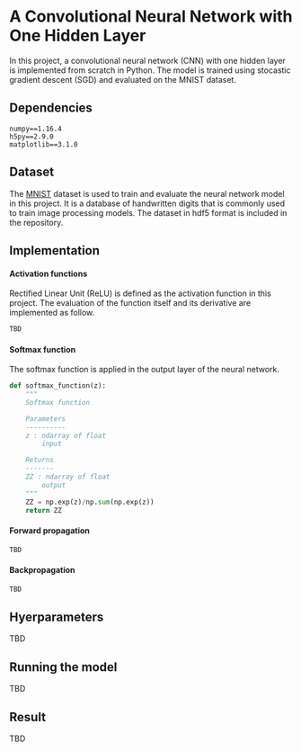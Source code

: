 # A Convolutional Neural Network with One Hidden Layer

In this project, a convolutional neural network (CNN) with one hidden layer is implemented from scratch in Python. The model is trained using stocastic gradient descent (SGD) and evaluated on the MNIST dataset.

## Dependencies

```
numpy==1.16.4
h5py==2.9.0
matplotlib==3.1.0
```

## Dataset

The [MNIST](http://yann.lecun.com/exdb/mnist/) dataset is used to train and evaluate the neural network model in this project. It is a database of handwritten digits that is commonly used to train image processing models. The dataset in hdf5 format is included in the repository.

## Implementation

#### Activation functions

Rectified Linear Unit (ReLU) is defined as the activation function in this project. The evaluation of the function itself and its derivative are implemented as follow.

```python
TBD
```

#### Softmax function

The softmax function is applied in the output layer of the neural network.
```python
def softmax_function(z):
    """
    Softmax function

    Parameters
    ----------
    z : ndarray of float
        input

    Returns
    -------
    ZZ : ndarray of float
        output
    """
    ZZ = np.exp(z)/np.sum(np.exp(z))
    return ZZ
```

#### Forward propagation

```python
TBD
```

#### Backpropagation

```python
TBD
```

## Hyerparameters

TBD

## Running the model

TBD

## Result

TBD
